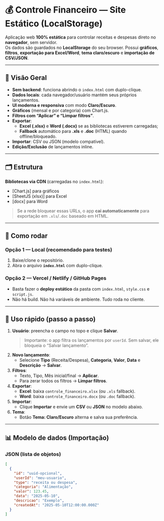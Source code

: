 # 💰 Controle Financeiro — Site Estático (LocalStorage)

Aplicação web **100% estática** para controlar receitas e despesas direto no **navegador**, sem servidor.  
Os dados são guardados no **LocalStorage** do seu browser. Possui **gráficos**, **filtros**, **exportação para Excel/Word**, **tema claro/escuro** e **importação de CSV/JSON**.

---

## 📸 Visão Geral

- **Sem backend**: funciona abrindo o `index.html` com duplo-clique.
- **Dados locais**: cada navegador/usuário mantém seus próprios lançamentos.
- **UI moderna e responsiva** com modo **Claro/Escuro**.
- **Gráficos** (mensal e por categoria) com Chart.js.
- **Filtros com “Aplicar” e “Limpar filtros”**.
- **Exportar**:
  - **Excel (.xlsx)** e **Word (.docx)** se as bibliotecas estiverem carregadas;
  - **Fallback** automático para **.xls** e **.doc** (HTML) quando offline/bloqueado.
- **Importar**: CSV ou JSON (modelo compatível).
- **Edição/Exclusão** de lançamentos inline.

---

## 🗂 Estrutura


**Bibliotecas via CDN** (carregadas no `index.html`):
- [Chart.js] para gráficos  
- [SheetJS (xlsx)] para Excel  
- [docx] para Word  
> Se a rede bloquear essas URLs, o app **cai automaticamente** para exportação em `.xls`/`.doc` baseado em HTML.

---

## 🚀 Como rodar

### Opção 1 — Local (recomendado para testes)
1. Baixe/clon​e o repositório.
2. Abra o arquivo **`index.html`** com duplo-clique.

### Opção 2 — Vercel / Netlify / GitHub Pages
- Basta fazer o **deploy estático** da pasta com `index.html`, `style.css` e `script.js`.  
- Não há build. Não há variáveis de ambiente. Tudo roda no cliente.

---

## 🧭 Uso rápido (passo a passo)

1. **Usuário**: preencha o campo no topo e clique **Salvar**.  
   > Importante: o app filtra os lançamentos por `userId`. Sem salvar, ele bloqueia o “Salvar lançamento”.
2. **Novo lançamento**:
   - Selecione **Tipo** (Receita/Despesa), **Categoria**, **Valor**, **Data** e **Descrição** → **Salvar**.
3. **Filtros**:
   - Texto, Tipo, Mês inicial/final → **Aplicar**.
   - Para zerar todos os filtros → **Limpar filtros**.
4. **Exportar**:
   - **Excel**: baixa `controle_financeiro.xlsx` (ou `.xls` fallback).
   - **Word**: baixa `controle_financeiro.docx` (ou `.doc` fallback).
5. **Importar**:
   - Clique **Importar** e envie um **CSV** ou **JSON** no modelo abaixo.
6. **Tema**:
   - Botão **Tema: Claro/Escuro** alterna e salva sua preferência.

---

## 📊 Modelo de dados (Importação)

### JSON (lista de objetos)
```json
[
  {
    "id": "uuid-opcional",
    "userId": "meu-usuario",
    "type": "receita ou despesa",
    "categoria": "Alimentação",
    "valor": 123.45,
    "data": "2025-05-10",
    "descricao": "Exemplo",
    "createdAt": "2025-05-10T12:00:00.000Z"
  }
]
